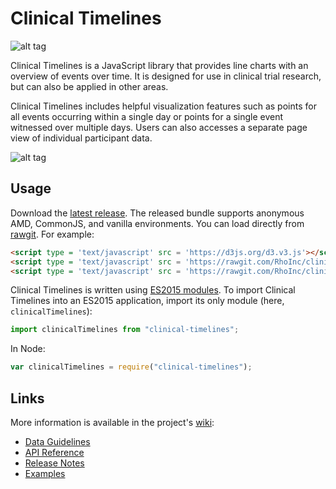 # Clinical Timelines

![alt tag](https://user-images.githubusercontent.com/31038805/32514368-ccf98744-c3ca-11e7-890d-d10bba8350ff.gif)


Clinical Timelines is a JavaScript library that provides line charts with an overview of events over time. It is designed for use in clinical trial research, but can also be applied in other areas.   

Clinical Timelines includes helpful visualization features such as points for all events occurring within a single day or points for a single event witnessed over multiple days. Users can also accesses a separate page view of individual participant data.

![alt tag](https://user-images.githubusercontent.com/31038805/32514368-ccf98744-c3ca-11e7-890d-d10bba8350ff.gif)


## Usage

Download the [latest release](https://github.com/RhoInc/clinical-timelines/releases/latest). The released bundle supports anonymous AMD, CommonJS, and vanilla environments. You can load directly from [rawgit](https://rawgit.com/RhoInc/clinical-timelines/master/build/clinicalTimelines.js). For example:

```html
<script type = 'text/javascript' src = 'https://d3js.org/d3.v3.js'></script>
<script type = 'text/javascript' src = 'https://rawgit.com/RhoInc/clinical-timelines/master/build/Webcharts.js'></script>
<script type = 'text/javascript' src = 'https://rawgit.com/RhoInc/clinical-timelines/master/build/clinicalTimelines.js'></script>
```

Clinical Timelines is written using [ES2015 modules](http://www.2ality.com/2014/09/es6-modules-final.html). To import Clinical Timelines into an ES2015 application, import its only module (here, `clinicalTimelines`):

```js
import clinicalTimelines from "clinical-timelines";
```

In Node:

```js
var clinicalTimelines = require("clinical-timelines");
```
## Links

More information is available in the project's [wiki](https://github.com/RhoInc/clinical-timelines/wiki): 

* [Data Guidelines](https://github.com/RhoInc/clinical-timelines/wiki/Data-Guidelines)
* [API Reference](https://github.com/RhoInc/clinical-timelines/wiki/API)
* [Release Notes](https://github.com/RhoInc/clinical-timelines/releases)
* [Examples](https://rhoinc.github.io/viz-library/)
